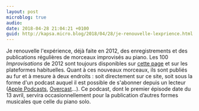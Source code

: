 ```yaml
---
layout: post
microblog: true
audio: 
date: 2018-04-28 21:04:21 +0100
guid: http://kapsa.micro.blog/2018/04/28/je-renouvelle-lexprience.html
---
```

Je renouvelle l'expérience, déjà faite en 2012, des enregistrements et des publications régulières de morceaux improvisés au piano. Les 100 _Improvisations_ de 2012 sont toujours disponibles sur [cette page](http://jeankapsa.com/musique/) et sur les plateformes habituelles. Quant à ces nouveaux morceaux, ils sont publiés au fur et à mesure à deux endroits : soit directement sur ce site, soit sous la forme d'un podcast auquel il est possible de s'abonner depuis un lecteur ([Apple Podcasts](https://itunes.apple.com/fr/podcast/jean-kapsa/id1374120309?mt=2), [Overcast](https://overcast.fm/itunes1374120309/jean-kapsa)…). Ce podcast, dont le premier épisode date du 13 avril, servira occasionnellement pour la publication d’autres formes musicales que celle du piano solo.
